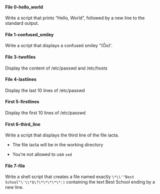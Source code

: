 #### File 0-hello_world
Write a script that prints “Hello, World”, followed by a new line to the standard output.

#### File 1-confused_smiley
Write a script that displays a confused smiley "(Ôo)'.

#### File 3-twofiles
Display the content of /etc/passwd and /etc/hosts

#### File 4-lastlines
Display the last 10 lines of /etc/passwd

#### First 5-firstlines
Display the first 10 lines of /etc/passwd

#### First 6-third_line
Write a script that displays the third line of the file iacta.

- The file iacta will be in the working directory

- You’re not allowed to use `sed`

#### File 7-file
Write a shell script that creates a file named exactly `\*\\'"Best School"\'\\*$\?\*\*\*\*\*:)` containing the text Best School ending by a new line.
